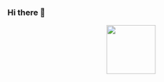 ### Hi there 👋
<div id="header" align="center">
  <img src="https://media.giphy.com/media/Rq1qDYKTTp3MWZ9mgI/giphy.gif" width="100"/>
</div>
<!--
**VaNomad/VaNomad** is a ✨ _special_ ✨ repository because its `README.md` (this file) appears on your GitHub profile.

Here are some ideas to get you started:
-->
- 🔭 I’m currently working on my portfolio project
- 🌱 I’m currently learning Front-end
- 👯 I’m looking to collaborate on work
- 🤔 I’m looking for help with finding programming resources
- 💬 Ask me about whatever you want
- 📫 How to reach me: here or at discord :)
- 😄 Pronouns: ...
- ⚡ Fun fact: Met the Swedish King and Queen on holidays in Thailand, while being portrayed as a Tsunami victim on the news...
